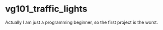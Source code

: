 # vg101_traffic_lights
Actually I am just a programming beginner, so the first project is the worst.
